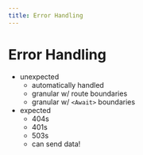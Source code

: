 ```yaml
---
title: Error Handling
---
```


# Error Handling

- unexpected
  - automatically handled
  - granular w/ route boundaries
  - granular w/ `<Await>` boundaries
- expected
  - 404s
  - 401s
  - 503s
  - can send data!
